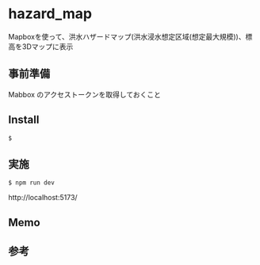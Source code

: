 # hazard_map

Mapboxを使って、洪水ハザードマップ(洪水浸水想定区域(想定最大規模))、標高を3Dマップに表示

## 事前準備

Mabbox のアクセストークンを取得しておくこと

## Install

```shell
$ 
```

## 実施

```shell
$ npm run dev
```

http://localhost:5173/

## Memo

## 参考

> 

